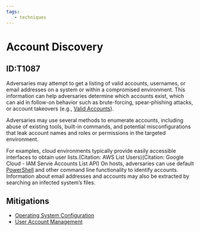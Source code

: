 ```yaml
---
tags:
   - techniques
---
```

# Account Discovery
## ID:T1087
Adversaries may attempt to get a listing of valid accounts, usernames, or email addresses on a system or within a compromised environment. This information can help adversaries determine which accounts exist, which can aid in follow-on behavior such as brute-forcing, spear-phishing attacks, or account takeovers (e.g., [Valid Accounts](/mitre/techniques/T1078)).

Adversaries may use several methods to enumerate accounts, including abuse of existing tools, built-in commands, and potential misconfigurations that leak account names and roles or permissions in the targeted environment.

For examples, cloud environments typically provide easily accessible interfaces to obtain user lists.(Citation: AWS List Users)(Citation: Google Cloud - IAM Servie Accounts List API) On hosts, adversaries can use default [PowerShell](/mitre/techniques/T1059/001) and other command line functionality to identify accounts. Information about email addresses and accounts may also be extracted by searching an infected system’s files.
## Mitigations
* [Operating System Configuration](/mitre/mitigations/M1028)
* [User Account Management](/mitre/mitigations/M1018)

